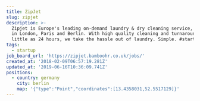 ```yaml
---
title: ZipJet
slug: zipjet
description: >-
  Zipjet is Europe's leading on-demand laundry & dry cleaning service, operating
  in London, Paris and Berlin. With high quality cleaning and turnaround in as
  little as 24 hours, we take the hassle out of laundry. Simple. #startup
tags:
  - startup
job_board_url: 'https://zipjet.bamboohr.co.uk/jobs/'
created_at: '2018-02-09T06:57:19.281Z'
updated_at: '2019-06-16T10:36:09.741Z'
positions:
  - country: germany
    city: berlin
    map: '{"type":"Point","coordinates":[13.4358031,52.5517129]}'
---
```

